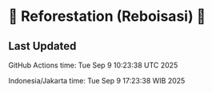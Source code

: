 
# 🌳 Reforestation (Reboisasi) 🌲

## Last Updated

GitHub Actions time: Tue Sep  9 10:23:38 UTC 2025

Indonesia/Jakarta time: Tue Sep  9 17:23:38 WIB 2025

